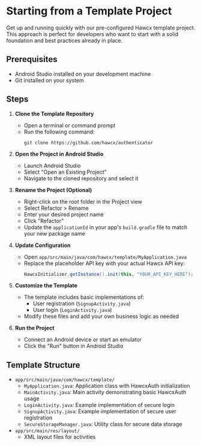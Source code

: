 <!-- End Cloudflare Web Analytics -->

<script async src="https://www.googletagmanager.com/gtag/js?id=G-B89K3ZN1LX"></script>
<script>
  window.dataLayer = window.dataLayer || [];
  function gtag(){dataLayer.push(arguments);}
  gtag('js', new Date());

  gtag('config', 'G-B89K3ZN1LX');
</script>


# Starting from a Template Project

Get up and running quickly with our pre-configured Hawcx template project. This approach is perfect for developers who want to start with a solid foundation and best practices already in place.

## Prerequisites

- Android Studio installed on your development machine
- Git installed on your system

## Steps

1. **Clone the Template Repository**
   - Open a terminal or command prompt
   - Run the following command:
     ```
     git clone https://github.com/hawcx/authenticator
     ```

2. **Open the Project in Android Studio**
   - Launch Android Studio
   - Select "Open an Existing Project"
   - Navigate to the cloned repository and select it

3. **Rename the Project (Optional)**
   - Right-click on the root folder in the Project view
   - Select Refactor > Rename
   - Enter your desired project name
   - Click "Refactor"
   - Update the `applicationId` in your app's `build.gradle` file to match your new package name

4. **Update Configuration**
   - Open `app/src/main/java/com/hawcx/template/MyApplication.java`
   - Replace the placeholder API key with your actual Hawcx API key:
     ```java
     HawcxInitializer.getInstance().init(this, "YOUR_API_KEY_HERE");
     ```

5. **Customize the Template**
   - The template includes basic implementations of:
     - User registration (`SignupActivity.java`)
     - User login (`LoginActivity.java`)
   - Modify these files and add your own business logic as needed

6. **Run the Project**
   - Connect an Android device or start an emulator
   - Click the "Run" button in Android Studio

## Template Structure

- `app/src/main/java/com/hawcx/template/`
  - `MyApplication.java`: Application class with HawcxAuth initialization
  - `MainActivity.java`: Main activity demonstrating basic HawcxAuth usage
  - `LoginActivity.java`: Example implementation of secure login
  - `SignupActivity.java`: Example implementation of secure user registration
  - `SecureStorageManager.java`: Utility class for secure data storage
- `app/src/main/res/layout/`
  - XML layout files for activities

<!-- ## Next Steps

- Please visit the [Java Integration Guide](java-integration.md) to understand the template code better and implement different functions. 
- Explore additional [Hawcx Features](features.md) to enhance your app's security
- Check our [Best Practices](best-practices.md) guide for optimal usage of Hawcx

Congratulations! You now have a fully functional Android project with HawcxAuth integration, ready for you to build upon. -->
